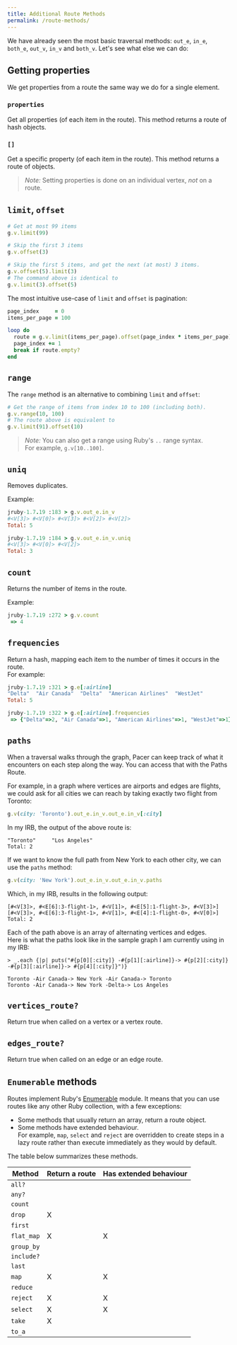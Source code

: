 ```yaml
---
title: Additional Route Methods
permalink: /route-methods/
---
```


We have already seen the most basic traversal methods: `out_e`, `in_e`, `both_e`, `out_v`, `in_v` and `both_v`. 
Let's see what else we can do:
 
## Getting properties

We get properties from a route the same way we do for a single element. 


### `properties`

Get all properties (of each item in the route). This method returns a route of hash objects.

### `[]`

Get a specific property (of each item in the route). This method returns a route of objects.


> _Note:_ Setting properties is done on an individual vertex, _not_ on a route.


## `limit`, `offset`


```ruby
# Get at most 99 items
g.v.limit(99)

# Skip the first 3 items
g.v.offset(3)

# Skip the first 5 items, and get the next (at most) 3 items.
g.v.offset(5).limit(3)
# The command above is identical to
g.v.limit(3).offset(5)
```

The most intuitive use-case of `limit` and `offset` is pagination:

```ruby
page_index     = 0
items_per_page = 100

loop do 
  route = g.v.limit(items_per_page).offset(page_index * items_per_page)
  page_index += 1
  break if route.empty?
end 
``` 

## `range`

The `range` method is an alternative to combining `limit` and `offset`: 

```ruby
# Get the range of items from index 10 to 100 (including both).
g.v.range(10, 100)
# The route above is equivalent to
g.v.limit(91).offset(10)
```

 > _Note:_ You can also get a range using Ruby's `..` range syntax.     
 > For example, `g.v[10..100]`.


## `uniq`

Removes duplicates.

Example:

```ruby
jruby-1.7.19 :183 > g.v.out_e.in_v
#<V[3]> #<V[0]> #<V[3]> #<V[2]> #<V[2]>
Total: 5

jruby-1.7.19 :184 > g.v.out_e.in_v.uniq
#<V[3]> #<V[0]> #<V[2]>
Total: 3
```

## `count`

Returns the number of items in the route.

Example:

```ruby
jruby-1.7.19 :272 > g.v.count
 => 4 
```

## `frequencies`

Return a hash, mapping each item to the number of times it occurs in the route.     
For example:

```ruby
jruby-1.7.19 :321 > g.e[:airline]
"Delta"  "Air Canada"  "Delta"  "American Airlines"  "WestJet"          
Total: 5

jruby-1.7.19 :322 > g.e[:airline].frequencies
 => {"Delta"=>2, "Air Canada"=>1, "American Airlines"=>1, "WestJet"=>1} 
```


## `paths`

When a traversal walks through the graph, Pacer can keep track of what it encounters on each step along the way. You can access that with the Paths Route.

For example, in a graph where vertices are airports and edges are flights, we could ask for all cities we can reach by taking exactly two flight from Toronto:

```ruby
g.v(city: 'Toronto').out_e.in_v.out_e.in_v[:city]
```

In my IRB, the output of the above route is:

```
"Toronto"     "Los Angeles"
Total: 2
```

If we want to know the full path from New York to each other city, we can use the `paths` method:

```ruby
g.v(city: 'New York').out_e.in_v.out_e.in_v.paths
```

Which, in my IRB, results in the following output:

```
[#<V[3]>, #<E[6]:3-flight-1>, #<V[1]>, #<E[5]:1-flight-3>, #<V[3]>] 
[#<V[3]>, #<E[6]:3-flight-1>, #<V[1]>, #<E[4]:1-flight-0>, #<V[0]>]
Total: 2
```
 
Each of the path above is an array of alternating vertices and edges.     
Here is what the paths look like in the sample graph I am currently using in my IRB:

```
> _.each {|p| puts("#{p[0][:city]} -#{p[1][:airline]}-> #{p[2][:city]} -#{p[3][:airline]}-> #{p[4][:city]}")}

Toronto -Air Canada-> New York -Air Canada-> Toronto
Toronto -Air Canada-> New York -Delta-> Los Angeles
```


## `vertices_route?`

Return true when called on a vertex or a vertex route.

## `edges_route?`

Return true when called on an edge or an edge route.


## `Enumerable` methods

Routes implement Ruby's [Enumerable](http://ruby-doc.org/core-1.9.3/Enumerable.html) module.
It means that you can use routes like any other Ruby collection, with a few exceptions:

 * Some methods that usually return an array, return a route object.
 * Some methods have extended behaviour.      
   For example, `map`, `select` and `reject` are overridden to create steps in a lazy route rather than execute immediately as they would by default. 

The table below summarizes these methods.


| Method | Return a route | Has extended behaviour |
|--------|------------------|---------------------------------|
| `all?` |   | |
| `any?` |   | |
| `count` |  | |
| `drop` | X | |
| `first` |  | |
| `flat_map` | X | X |
| `group_by` |   | |
| `include?` |   | |
| `last` |  | |
| `map` | X | X |
| `reduce` | | |
| `reject` | X | X |
| `select` | X | X |
| `take` | X | |
| `to_a` |  | |
